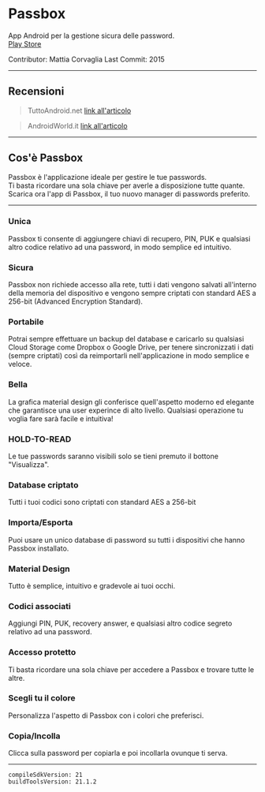 # Passbox
App Android per la gestione sicura delle password.  
[Play Store](https://play.google.com/store/apps/details?id=com.mcdev.passbox)

Contributor: Mattia Corvaglia
Last Commit: 2015

---

## Recensioni
> TuttoAndroid.net
> [link all'articolo](http://www.tuttoandroid.net/applicazioni/passbox-app-italiana-per-gestire-le-password-in-pieno-stile-material-design-254926/)

> AndroidWorld.it
> [link all'articolo](http://www.androidworld.it/2015/02/21/italia-chiama-android-formazioni-calcetto-passbox-e-teletrasporto-274206/)

---

## Cos'è Passbox
Passbox è l'applicazione ideale per gestire le tue passwords.  
Ti basta ricordare una sola chiave per averle a disposizione tutte quante.  
Scarica ora l'app di Passbox, il tuo nuovo manager di passwords preferito.

---

### Unica
Passbox ti consente di aggiungere chiavi di recupero, PIN, PUK e qualsiasi altro codice relativo ad una password, in modo semplice ed intuitivo.

### Sicura
Passbox non richiede accesso alla rete, tutti i dati vengono salvati all'interno della memoria del dispositivo e vengono sempre criptati con standard AES a 256-bit (Advanced Encryption Standard).

### Portabile
Potrai sempre effettuare un backup del database e caricarlo su qualsiasi Cloud Storage come Dropbox o Google Drive, per tenere sincronizzati i dati (sempre criptati) così da reimportarli nell'applicazione in modo semplice e veloce.

### Bella
La grafica material design gli conferisce quell'aspetto moderno ed elegante che garantisce una user experince di alto livello. Qualsiasi operazione tu voglia fare sarà facile e intuitiva!

### HOLD-TO-READ
Le tue passwords saranno visibili solo se tieni premuto il bottone "Visualizza".

### Database criptato
Tutti i tuoi codici sono criptati con standard AES a 256-bit

### Importa/Esporta
Puoi usare un unico database di password su tutti i dispositivi che hanno Passbox installato.

### Material Design
Tutto è semplice, intuitivo e gradevole ai tuoi occhi.

### Codici associati
Aggiungi PIN, PUK, recovery answer, e qualsiasi altro codice segreto relativo ad una password.

### Accesso protetto
Ti basta ricordare una sola chiave per accedere a Passbox e trovare tutte le altre.

### Scegli tu il colore
Personalizza l'aspetto di Passbox con i colori che preferisci.

### Copia/Incolla
Clicca sulla password per copiarla e poi incollarla ovunque ti serva.

---

```
compileSdkVersion: 21
buildToolsVersion: 21.1.2
```
